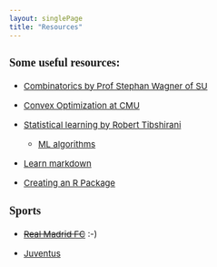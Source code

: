 ```yaml
---
layout: singlePage
title: "Resources"
---
```


<style type="text/css">

body{ /* Normal  */
      font-size: 15px;
  }
td {  /* Table  */
  font-size: 8px;
}
h1.title {
  font-size: 38px;
  color: DarkRed;
}
h1 { /* Header 1 */
  font-size: 28px;
  color: DarkBlue;
}
h2 { /* Header 2 */
    font-size: 22px;
}
h3 { /* Header 3 */
  font-size: 20px;
  font-family: "Times New Roman", Times, serif;
}
code.r{ /* Code block */
    font-size: 12px;
}
pre { /* Code block - determines code spacing between lines */
    font-size: 14px;
}
</style>

### Some useful resources:
  
  - [Combinatorics by Prof Stephan Wagner of SU ](http://math.sun.ac.za/~swagner/Strathmore.html)
  
  - [Convex Optimization at CMU](http://www.stat.cmu.edu/~ryantibs/convexopt/)
  
  - [Statistical learning by Robert Tibshirani](http://www-bcf.usc.edu/~gareth/ISL/)
  
    - [ML algorithms](https://www.analyticsvidhya.com/blog/2017/09/common-machine-learning-algorithms)
    
  - [Learn markdown](http://www.markdowntutorial.com)
  
  - [Creating an R Package](http://web.mit.edu/insong/www/pdf/rpackage_instructions.pdf)
  
### Sports

  - [~~Real Madrid FC~~](https://www.realmadrid.com/en) :-)
  
  - [Juventus](http://www.juventus.com/en/)
